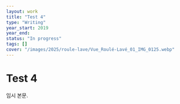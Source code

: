 ```yaml
---
layout: work
title: "Test 4"
type: "Writing"
year_start: 2019
year_end:
status: "In progress"
tags: []
cover: "/images/2025/roule-lave/Vue_Roulé-Lavé_01_IMG_0125.webp"
---
```


# Test 4

임시 본문.
